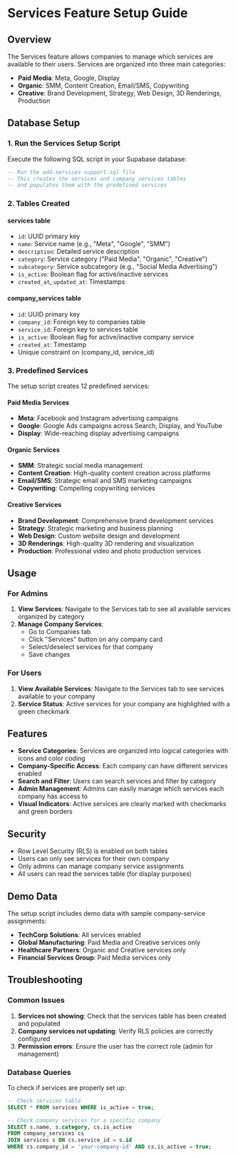 # Services Feature Setup Guide

## Overview

The Services feature allows companies to manage which services are available to their users. Services are organized into three main categories:

- **Paid Media**: Meta, Google, Display
- **Organic**: SMM, Content Creation, Email/SMS, Copywriting  
- **Creative**: Brand Development, Strategy, Web Design, 3D Renderings, Production

## Database Setup

### 1. Run the Services Setup Script

Execute the following SQL script in your Supabase database:

```sql
-- Run the add-services-support.sql file
-- This creates the services and company_services tables
-- and populates them with the predefined services
```

### 2. Tables Created

#### services table
- `id`: UUID primary key
- `name`: Service name (e.g., "Meta", "Google", "SMM")
- `description`: Detailed service description
- `category`: Service category ("Paid Media", "Organic", "Creative")
- `subcategory`: Service subcategory (e.g., "Social Media Advertising")
- `is_active`: Boolean flag for active/inactive services
- `created_at`, `updated_at`: Timestamps

#### company_services table
- `id`: UUID primary key
- `company_id`: Foreign key to companies table
- `service_id`: Foreign key to services table
- `is_active`: Boolean flag for active/inactive company service
- `created_at`: Timestamp
- Unique constraint on (company_id, service_id)

### 3. Predefined Services

The setup script creates 12 predefined services:

#### Paid Media Services
- **Meta**: Facebook and Instagram advertising campaigns
- **Google**: Google Ads campaigns across Search, Display, and YouTube
- **Display**: Wide-reaching display advertising campaigns

#### Organic Services
- **SMM**: Strategic social media management
- **Content Creation**: High-quality content creation across platforms
- **Email/SMS**: Strategic email and SMS marketing campaigns
- **Copywriting**: Compelling copywriting services

#### Creative Services
- **Brand Development**: Comprehensive brand development services
- **Strategy**: Strategic marketing and business planning
- **Web Design**: Custom website design and development
- **3D Renderings**: High-quality 3D rendering and visualization
- **Production**: Professional video and photo production services

## Usage

### For Admins

1. **View Services**: Navigate to the Services tab to see all available services organized by category
2. **Manage Company Services**: 
   - Go to Companies tab
   - Click "Services" button on any company card
   - Select/deselect services for that company
   - Save changes

### For Users

1. **View Available Services**: Navigate to the Services tab to see services available to your company
2. **Service Status**: Active services for your company are highlighted with a green checkmark

## Features

- **Service Categories**: Services are organized into logical categories with icons and color coding
- **Company-Specific Access**: Each company can have different services enabled
- **Search and Filter**: Users can search services and filter by category
- **Admin Management**: Admins can easily manage which services each company has access to
- **Visual Indicators**: Active services are clearly marked with checkmarks and green borders

## Security

- Row Level Security (RLS) is enabled on both tables
- Users can only see services for their own company
- Only admins can manage company service assignments
- All users can read the services table (for display purposes)

## Demo Data

The setup script includes demo data with sample company-service assignments:

- **TechCorp Solutions**: All services enabled
- **Global Manufacturing**: Paid Media and Creative services only
- **Healthcare Partners**: Organic and Creative services only  
- **Financial Services Group**: Paid Media services only

## Troubleshooting

### Common Issues

1. **Services not showing**: Check that the services table has been created and populated
2. **Company services not updating**: Verify RLS policies are correctly configured
3. **Permission errors**: Ensure the user has the correct role (admin for management)

### Database Queries

To check if services are properly set up:

```sql
-- Check services table
SELECT * FROM services WHERE is_active = true;

-- Check company services for a specific company
SELECT s.name, s.category, cs.is_active 
FROM company_services cs 
JOIN services s ON cs.service_id = s.id 
WHERE cs.company_id = 'your-company-id' AND cs.is_active = true;
``` 